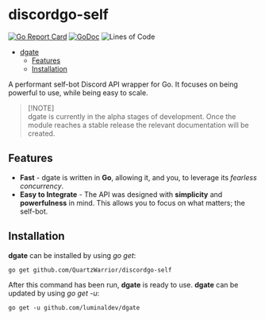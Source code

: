 # discordgo-self

[![Go Report Card](https://goreportcard.com/badge/github.com/QuartzWarrior/discordgo-self)](https://goreportcard.com/report/github.com/QuartzWarrior/discordgo-self)
[![GoDoc](https://godoc.org/github.com/QuartzWarrior/discordgo-self?status.svg)](https://godoc.org/github.com/QuartzWarrior/discordgo-self)
![Lines of Code](https://img.shields.io/github/languages/code-size/QuartzWarrior/discordgo-self)

- [dgate](#dgate)
  - [Features](#features)
  - [Installation](#installation)

A performant self-bot Discord API wrapper for Go. It focuses on being powerful to use, while being easy to scale.

> [!NOTE]\
> dgate is currently in the alpha stages of development. Once the module reaches a stable release the relevant documentation will be created.

## Features

* **Fast** - dgate is written in **Go**, allowing it, and you, to leverage its *fearless concurrency*.
* **Easy to Integrate** - The API was designed with **simplicity** and **powerfulness** in mind. This allows you to focus on what matters; the self-bot.

## Installation

**dgate** can be installed by using *go get*:

```
go get github.com/QuartzWarrior/discordgo-self
```

After this command has been run, **dgate** is ready to use. **dgate** can be updated by using *go get -u*:

```
go get -u github.com/luminaldev/dgate
```
